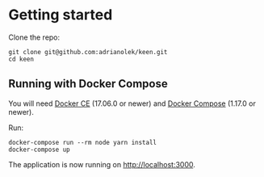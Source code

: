 # Getting started

Clone the repo:

    git clone git@github.com:adrianolek/keen.git
    cd keen

## Running with Docker Compose

You will need [Docker CE](https://docs.docker.com/install/) (17.06.0 or newer)
and [Docker Compose](https://docs.docker.com/compose/install/) (1.17.0 or newer).

Run:

    docker-compose run --rm node yarn install
    docker-compose up

The application is now running on [http://localhost:3000](http://localhost:3000).